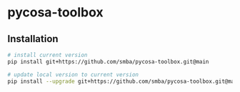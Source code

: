 # pycosa-toolbox

## Installation
```bash
# install current version
pip install git+https://github.com/smba/pycosa-toolbox.git@main 

# update local version to current version
pip install --upgrade git+https://github.com/smba/pycosa-toolbox.git@main 
```
